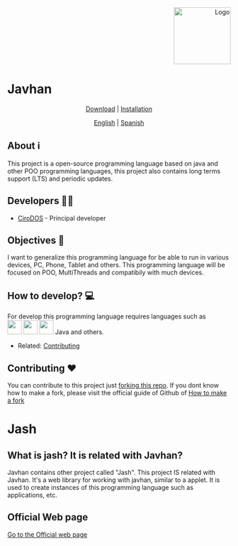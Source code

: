 <div align="right">
<img src="https://github.com/CiroDOS/Javhan/blob/master/slogan.png?raw=true" height="128px" width="128px" alt="Logo" />
</div>
    
# Javhan

<div align="center">

[Download](#download) | [Installation](#download)

</div>

<div align="center">

[English](https://github.com/CiroDOS/Javhan/blob/master/documentation/en-US/README.md) | [Spanish](master/documentation/es-ES/README.md)

</div>

## About ℹ
This project is a open-source programming language based on java and other POO programming languages, this project also contains long terms support (LTS) and periodic updates.

## Developers 👷‍♂️
- [CiroDOS](https://github.com/CiroDOS/ "Principal developer") - Principal developer

## Objectives 🏁
I want to generalize this programming language for be able to run in various devices, PC, Phone, Tablet and others.
This programming language will be focused on POO, MultiThreads and compatibily with much devices.

## How to develop? 💻
For develop this programming language requires languages such as<br>
<img src="https://upload.wikimedia.org/wikipedia/commons/thumb/1/18/C_Programming_Language.svg/1200px-C_Programming_Language.svg.png" height="32px" width="32px"> <img src="https://cdn.cdnlogo.com/logos/c/27/c.svg" height="32px" width="32px"> <img src="https://upload.wikimedia.org/wikipedia/commons/thumb/1/18/ISO_C%2B%2B_Logo.svg/1822px-ISO_C%2B%2B_Logo.svg.png" height="32px" width="32px"> Java and others.
- Related: [Contributing](#contributing-♥)

## Contributing ♥
You can contribute to this project just [forking this repo](/fork "Fork this repo").
If you dont know how to make a fork, please visit the official guide of Github of [How to make a fork](https://docs.github.com/en/get-started/quickstart/fork-a-repo)

# Jash

## What is jash? It is related with Javhan?
Javhan contains other project called "Jash". This project IS related with Javhan.
It's a web library for working with javhan, similar to a applet. It is used to create instances of this programming language such as applications, etc.

## Official Web page
[Go to the Official web page](https://javhan.github.io/)